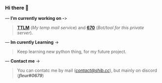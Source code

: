 
### Hi there 👋

— **I’m currently working on -**>
> **[TTLM](http://m.shib.cc/)** (*My temp mail servi*ce) and **[670](https://670.ink/)** (*Bot/tool for this private server*).

— **Im curently Learning** ->
> Keep learning new python thing, for my future project.

— **Contact me** ->
> You can contatc me by mail (*contact@shib.cc*), but mainly on discord (***fleur#0679***)
